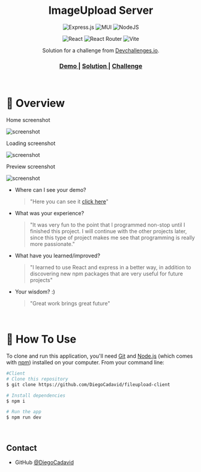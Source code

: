 <!-- Please update value in the {}  -->

<h1 align="center">ImageUpload Server</h1>

<div align="center">

![Express.js](https://img.shields.io/badge/express.js-%23404d59.svg?style=for-the-badge&logo=express&logoColor=%2361DAFB)
![MUI](https://img.shields.io/badge/MUI-%230081CB.svg?style=for-the-badge&logo=mui&logoColor=white)
![NodeJS](https://img.shields.io/badge/node.js-6DA55F?style=for-the-badge&logo=node.js&logoColor=white)

![React](https://img.shields.io/badge/react-%2320232a.svg?style=for-the-badge&logo=react&logoColor=%2361DAFB)
![React Router](https://img.shields.io/badge/React_Router-CA4245?style=for-the-badge&logo=react-router&logoColor=white)
![Vite](https://img.shields.io/badge/vite-%23646CFF.svg?style=for-the-badge&logo=vite&logoColor=white)


 </div>


<div align="center">
   Solution for a challenge from  <a href="http://devchallenges.io" target="_blank">Devchallenges.io</a>.
</div>


<div align="center">
  <h3>
    <a href="https://fileupload-client-production.up.railway.app/">
      Demo
    </a>
    <span> | </span>
    <a href="https://github.com/DiegoCadavid/fileupload-client">
      Solution
    </a>
    <span> | </span>
    <a href="https://devchallenges.io/challenges/O2iGT9yBd6xZBrOcVirx">
      Challenge
    </a>
  </h3>
</div>

<br>
<!-- OVERVIEW -->

# 🔎 Overview
Home screenshot

![screenshot](https://res.cloudinary.com/dd4p0ksdu/image/upload/v1662265386/file_upload_app/pmobupsozcutskibaquz.png)

Loading screenshot

![screenshot](https://res.cloudinary.com/dd4p0ksdu/image/upload/v1662265454/file_upload_app/xmlqmikx5tg20wijkswk.png)

Preview screenshot

![screenshot](https://res.cloudinary.com/dd4p0ksdu/image/upload/v1662265479/file_upload_app/eca1u55ozmb9rcrmez75.png)

- Where can I see your demo?

  >"Here you can see it [click here](https://fileupload-client-production.up.railway.app/)"

- What was your experience?

  >"It was very fun to the point that I programmed non-stop until I finished this project. I will continue with the other projects later, since this type of project makes me see that programming is really more passionate."

- What have you learned/improved?

  >"I learned to use React and express in a better way, in addition to discovering new npm packages that are very useful for future projects"

- Your wisdom? :)

  >"Great work brings great future"

<br>

# 🤖 How To Use

<!-- Example: -->

To clone and run this application, you'll need [Git](https://git-scm.com) and [Node.js](https://nodejs.org/en/download/) (which comes with [npm](http://npmjs.com)) installed on your computer. From your command line:

```bash
#Client
# Clone this repository
$ git clone https://github.com/DiegoCadavid/fileupload-client

# Install dependencies
$ npm i

# Run the app
$ npm run dev
```

<br>

## Contact
- GitHub [@DiegoCadavid](https://github.com/DiegoCadavid)
